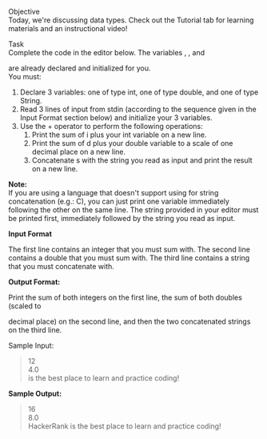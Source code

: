 Objective <br>
Today, we're discussing data types. Check out the Tutorial tab for learning materials and an instructional video! 

Task<br>
Complete the code in the editor below. The variables , , and

are already declared and initialized for you. 
<br>You must:

<ol>
    <li> Declare 3 variables: one of type int, one of type double, and one of type String.<br></li>
    <li> Read 3 lines of input from stdin (according to the sequence given in the Input Format section below) and initialize your 3 variables.</li>
    <li>Use the + operator to perform the following operations: 
        <ol>
            <li>Print the sum of i plus your int variable on a new line.</li>
            <li>Print the sum of d plus your double variable to a scale of one decimal place on a new line.</li>
            <li>Concatenate s with the string you read as input and print the result on a new line.</li>
        </ol>
    </li>
</ol>

<b>Note:</b><br>
If you are using a language that doesn't support using for string concatenation (e.g.: C), 
you can just print one variable immediately following the other on the same line. 
The string provided in your editor must be printed first, immediately followed by the 
string you read as input.

<b>Input Format</b>

The first line contains an integer that you must sum with.
The second line contains a double that you must sum with.
The third line contains a string that you must concatenate with.

<b>Output Format:</b>

Print the sum of both integers on the first line, the sum of both doubles (scaled to

decimal place) on the second line, and then the two concatenated strings on the third line.

Sample Input:<br>
> 12<br>
> 4.0<br>
> is the best place to learn and practice coding!<br>

<b>Sample Output:</b><br>
>16<br>
>8.0<br>
>HackerRank is the best place to learn and practice coding!<br>